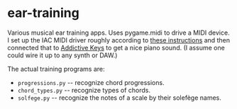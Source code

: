 # ear-training

Various musical ear training apps. Uses pygame.midi to drive a MIDI
device. I set up the IAC MIDI driver roughly according to [these
instructions](https://sites.google.com/site/mfalab/mac-stuff/how-to-use-the-iac-driver)
and then connected that to [Addictive
Keys](https://www.xlnaudio.com/products/addictive_keys) to get a nice
piano sound. (I assume one could wire it up to any synth or DAW.)

The actual training programs are:

- `progressions.py` -- recognize chord progressions.
- `chord_types.py` -- recognize types of chords.
- `solfege.py` -- recognize the notes of a scale by their solefège names.
